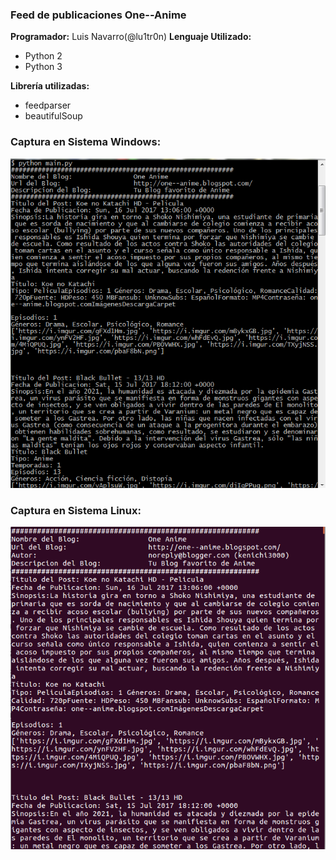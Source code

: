 ### Feed de publicaciones One--Anime
**Programador:** Luis Navarro(@lu1tr0n)
**Lenguaje Utilizado:**

 - Python 2
 - Python 3

**Librería utilizadas:**

 - feedparser
 - beautifulSoup

### Captura en Sistema Windows:
![enter image description here](https://github.com/lu1tr0n/feed-oneAnime/blob/master/captura-win.PNG?raw=true)

### Captura en Sistema Linux: 
![enter image description here](https://github.com/lu1tr0n/feed-oneAnime/blob/master/captura-linux.png?raw=true)

